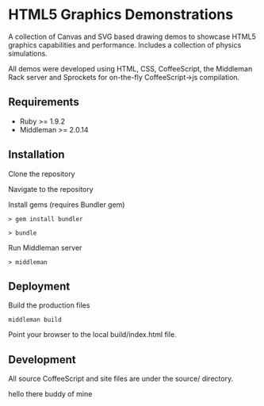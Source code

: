 HTML5 Graphics Demonstrations
=============================

A collection of Canvas and SVG based drawing demos to showcase HTML5 graphics 
capabilities and performance.
Includes a collection of physics simulations.

All demos were developed using HTML, CSS, CoffeeScript, the Middleman Rack server and 
Sprockets for on-the-fly CoffeeScript->js compilation.

## Requirements

* Ruby >= 1.9.2
* Middleman >= 2.0.14

## Installation

Clone the repository

Navigate to the repository

Install gems (requires Bundler gem)

  `> gem install bundler`
  
  `> bundle`
  
Run Middleman server

  `> middleman`

## Deployment

Build the production files
  
  `middleman build`

Point your browser to the local build/index.html file.

## Development

All source CoffeeScript and site files are under the source/ directory.

hello there buddy of mine
